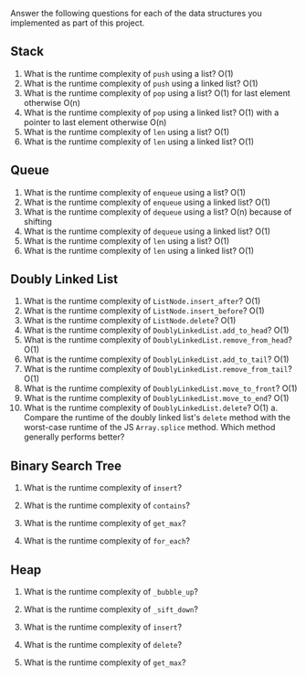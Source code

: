 Answer the following questions for each of the data structures you implemented as part of this project.

## Stack

1. What is the runtime complexity of `push` using a list?
   O(1)
2. What is the runtime complexity of `push` using a linked list?
   O(1)
3. What is the runtime complexity of `pop` using a list?
   O(1) for last element otherwise O(n)
4. What is the runtime complexity of `pop` using a linked list?
   O(1) with a pointer to last element otherwise O(n)
5. What is the runtime complexity of `len` using a list?
   O(1)
6. What is the runtime complexity of `len` using a linked list?
   O(1)

## Queue

1. What is the runtime complexity of `enqueue` using a list?
   O(1)
2. What is the runtime complexity of `enqueue` using a linked list?
   O(1)
3. What is the runtime complexity of `dequeue` using a list?
   O(n) because of shifting
4. What is the runtime complexity of `dequeue` using a linked list?
   O(1)
5. What is the runtime complexity of `len` using a list?
   O(1)
6. What is the runtime complexity of `len` using a linked list?
   O(1)

## Doubly Linked List

1. What is the runtime complexity of `ListNode.insert_after`?
   O(1)
2. What is the runtime complexity of `ListNode.insert_before`?
   O(1)
3. What is the runtime complexity of `ListNode.delete`?
   O(1)
4. What is the runtime complexity of `DoublyLinkedList.add_to_head`?
   O(1)
5. What is the runtime complexity of `DoublyLinkedList.remove_from_head`?
   O(1)
6. What is the runtime complexity of `DoublyLinkedList.add_to_tail`?
   O(1)
7. What is the runtime complexity of `DoublyLinkedList.remove_from_tail`?
   O(1)
8. What is the runtime complexity of `DoublyLinkedList.move_to_front`?
   O(1)
9. What is the runtime complexity of `DoublyLinkedList.move_to_end`?
   O(1)
10. What is the runtime complexity of `DoublyLinkedList.delete`?
    O(1)
    a. Compare the runtime of the doubly linked list's `delete` method with the worst-case runtime of the JS `Array.splice` method. Which method generally performs better?

## Binary Search Tree

1. What is the runtime complexity of `insert`?

2. What is the runtime complexity of `contains`?

3. What is the runtime complexity of `get_max`?

4. What is the runtime complexity of `for_each`?

## Heap

1. What is the runtime complexity of `_bubble_up`?

2. What is the runtime complexity of `_sift_down`?

3. What is the runtime complexity of `insert`?

4. What is the runtime complexity of `delete`?

5. What is the runtime complexity of `get_max`?
